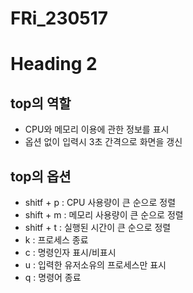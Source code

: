 # FRi_230517


# Heading 2
## top의 역할

- CPU와 메모리 이용에 관한 정보를 표시
- 옵션 없이 입력시 3초 간격으로 화면을 갱신

## top의 옵션

- shitf + p : CPU 사용량이 큰 순으로 정렬
- shift + m : 메모리 사용량이 큰 순으로 정렬
- shitf + t : 실행된 시간이 큰 순으로 정렬 
- k : 프로세스 종료
- c : 명령인자 표시/비표시
- u : 입력한 유저소유의 프로세스만 표시
- q : 명령어 종료

##

